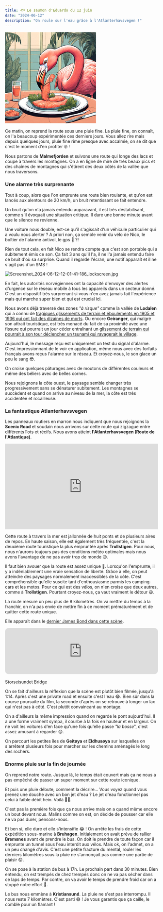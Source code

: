 ```yaml
---
title: 🐟 Le saumon d'Eduardo du 12 juin
date: "2024-06-12"
description: "On roule sur l'eau grâce à l'Atlanterhavsvegen !"
---
```


![Saumon d'Eduardo](../saumon_eduardo.png)

Ce matin, on reprend la route sous une pluie fine. La pluie fine, on connaît, on l'a beaucoup expérimentée ces derniers jours. Vous allez rire mais depuis quelques jours, pluie fine rime presque avec accalmie, on se dit que c'est le moment d'en profiter 🤓 !

Nous partons de **Malmefjorden** et suivons une route qui longe des lacs et coupe à travers les montagnes. On a en ligne de mire de très beaux pics et des chaînes de montagnes qui s'étirent des deux côtés de la vallée que nous traversons.

### Une alarme très surprenante

Tout à coup, alors que l'on emprunte une route bien roulante, et qu'on est lancés aux alentours de 20 km/h, un bruit retentissant se fait entendre. 

Un bruit qu'on n'a jamais entendu auparavant, il est très déstabilisant, comme s'il évoquait une situation critique. Il dure une bonne minute avant que le silence ne revienne.

Une voiture nous double, est-ce qu'il s'agissait d'un véhicule particulier qui a voulu nous alerter ? A priori non, ça semble venir du vélo de Nico, le boîtier de l'alarme antivol, le gps 🤔 ?!

Rien de tout cela, en fait Nico se rendra compte que c'est son portable qui a subitement émis ce son. Ça fait 3 ans qu'il l'a, il ne l'a jamais entendu faire ce bruit d'où sa surprise. Quand il regarde l'écran, une notif apparaît et il ne s'agit pas d'un SMS !

![Screenshot_2024-06-12-12-01-41-186_lockscreen.jpg](https://github.com/FlamingoRiders/flamingoriders.github.io/assets/146456060/804c735b-3eea-441d-8a72-c89e2b3fa0d9)

En fait, les autorités norvégiennes ont la capacité d'envoyer des alertes d'urgence sur le réseau mobile à tous les appareils dans un secteur donné. C'est un dispositif très surprenant si vous n'en avez jamais fait l'expérience mais qui marche super bien et qui est crucial ici.

Nous avons déjà traversé des zones *"à risque"* comme la vallée de **Lodalen** qui a connu de [tragiques glissements de terrain et éboulements en 1905 et 1936 qui ont fait des dizaines de morts](https://www.lifeinnorway.net/lovatnet-the-beauty-spot-with-a-tragic-history/). Ou encore **Geiranger**, qui malgré son attrait touristique, est très menacé du fait de sa proximité avec une fissure qui pourrait un jour céder entraînant un [glissement de terrain qui pourrait à son tour déclencher un tsunami qui ravagerait le village](https://www.nationalgeographic.fr/environnement/catatrophe-naturelle-un-tsunami-vague-de-100-metres-de-haut-devrait-engloutir-ce-paisible-village-norvegien).

Aujourd'hui, le message reçu est uniquement un test du signal d'alarme. C'est impressionnant de le voir en application, même nous avec des forfaits français avons reçus l'alarme sur le réseau. Et croyez-nous, le son glace un peu le sang 😳. 

On croise quelques pâturages avec de moutons de différentes couleurs et même des béliers avec de belles cornes.

Nous rejoignons la côte ouest, le paysage semble changer très progressivement sans se dénaturer subitement. Les montagnes se succèdent et quand on arrive au niveau de la mer, la côte est très accidentée et rocailleuse.

### La fantastique Atlanterhavsvegen

Les panneaux routiers en marron nous indiquent que nous rejoignons la **Scenic Road** et soudain nous arrivons sur cette route qui zigzague entre différents îlots et récifs. Nous avons atteint **l'Atlanterhavsvegen (Route de l'Atlantique)**.

<div style="width: 100%; height: 0; position: relative; padding-bottom: 56%;"><iframe src="https://giphy.com/embed/b8RfbQFaOs1rO10ren" style="top: 0; left: 0; width: 100%; height: 100%; position: absolute; border: 0;" allowfullscreen scrolling="no" allow="encrypted-media;" class="giphy-embed"></iframe></div>

Cette route à travers la mer est jallonnée de huit ponts et de plusieurs aires de repos. En haute saison, elle est également très fréquentée, c'est la deuxième route touristique la plus empruntée après **Trollstigen**. Pour nous, nous n'aurons toujours pas des conditions météo optimales mais nous avons l'avantage de ne pas avoir trop de monde 😉.

Il faut bien avouer que la route est assez unique 🌉. Lorsqu'on l'emprunte, il y a indéniablement une vraie sensation de liberté. Grâce à elle, on peut atteindre des paysages normalement inaccessibles de la côte. C'est compréhensible qu'elle suscite tant d'enthousiasme parmis les camping-cars et les motos. Pour ce qui est des vélos, on n'en croise que deux autres, comme à **Trollstigen**. Pourtant croyez-nous, ça vaut vraiment le détour 😃.

La route mesure un peu plus de 8 kilomètres. On va mettre du temps à la franchir, on n'a pas envie de mettre fin à ce moment prématurément et de quitter cette route unique.

Elle apparaît dans le [dernier James Bond dans cette scène](https://youtu.be/12dH7g39kHE?si=vbnE-38sbb7MhrwG).

<iframe style="border-radius:12px" src="https://open.spotify.com/embed/track/19LTCwCTXO2ZTCYRcQNO3K?utm_source=generator" width="100%" height="152" frameBorder="0" allow="autoplay; clipboard-write; encrypted-media; picture-in-picture" loading="lazy"></iframe>

Storseisundet Bridge

On se fait d'ailleurs la réflexion que la scène est plutôt bien filmée, jusqu'à 1:14. Après c'est une private road et ensuite c'est l'eau 😂. Bien sûr dans la course poursuite du film, la seconde d'après on se retrouve à longer un lac qui n'est pas à côté. C'est plutôt convaincant au montage.

On a d'ailleurs la même impression quand on regarde le pont aujourd'hui. Il a une forme vraiment sympa, il courbe à la fois en hauteur et en largeur. On ne voit les voitures d'en face qu'une fois qu'elle passe *"la bosse*", c'est assez amusant à regarder 😊.

On parcourt les petites îles de **Geitøya** et **Eldhusøya** sur lesquelles on s'arrêtent plusieurs fois pour marcher sur les chemins aménagés le long des rochers.

### Enorme pluie sur la fin de journée 

On reprend notre route. Jusque là, le temps était couvert mais ça ne nous a pas empêché de passer un super moment sur cette route iconique. 

Et puis une pluie débute, comment la décrire... Vous voyez quand vous prenez une douche avec un bon jet d'eau ? Le jet d'eau fonctionnel pas celui à faible débit hein. Voilà 🚿😅. 

C'est pas la première fois que ça nous arrive mais on a quand même encore un bout devant nous. Malins comme on est, on décide de pousser car elle ne va pas durer, pensons-nous. 

Et ben si, elle dure et elle s'intensifie 😂 ! On arrête les frais de cette expédition sous-marine à **Bruhagen**. Initialement on avait prévu de rallier **Bremsnes** avant de prendre le bus. On doit le prendre de toute façon car il emprunte un tunnel sous l'eau interdit aux vélos. Mais ok, on l'admet, on a un peu changé d'avis. C'est une petite fracture du mental, rouler les derniers kilomètres sous la pluie ne s'annonçait pas comme une partie de plaisir 😟.

On se pose à la station de bus à 17h. Le prochain part dans 30 minutes. Bien entendu, on est trempés de chez trempés donc on ne va pas sécher dans ce laps de temps. Par contre, on va avoir le temps de prendre froid car on a stoppé notre effort 😬.

Le bus nous emmène à **Kristiansund**. La pluie ne s'est pas interrompu. Il nous reste 7 kilomètres. C'est parti 😅 ! Je vous garantis que ça caille, le comble pour un flamant !
 